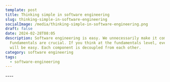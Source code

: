 ```yaml
---
template: post
title: Thinking simple in software engineering
slug: thinking-simple-in-software-engineering
socialImage: /media/thinking-simple-in-software-engineering.png
draft: false
date: 2024-02-28T08:05
description: Software engineering is easy. We unnecessarily make it complicated.
  Fundamentals are crucial. If you think at the fundamentals level, everything
  will be easy. Each component is decoupled from each other.
category: software engineering
tags:
  - software-engineering
---
```

\----
